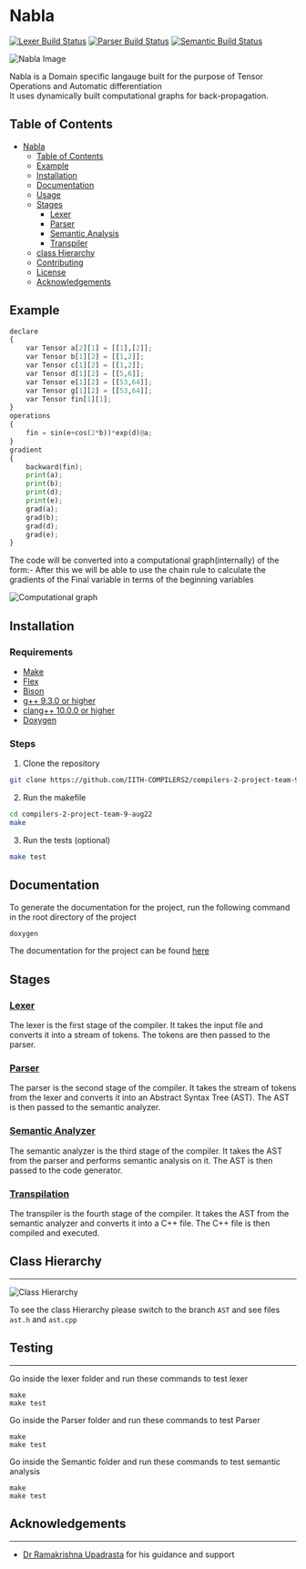 # Nabla

[![Lexer Build Status](https://github.com/IITH-COMPILERS2/compilers-2-project-team-9-aug22/actions/workflows/lexer.yml/badge.svg)](https://github.com/IITH-COMPILERS2/compilers-2-project-team-9-aug22/actions/workflows/lexer.yml) [![Parser Build Status](https://github.com/IITH-COMPILERS2/compilers-2-project-team-9-aug22/actions/workflows/parser.yml/badge.svg)](https://github.com/IITH-COMPILERS2/compilers-2-project-team-9-aug22/actions/workflows/parser.yml) [![Semantic Build Status](https://github.com/IITH-COMPILERS2/compilers-2-project-team-9-aug22/actions/workflows/semantic.yml/badge.svg)](https://github.com/IITH-COMPILERS2/compilers-2-project-team-9-aug22/actions/workflows/semantic.yml)

![Nabla Image](Whitepaper/images/nabla.png)
<br>

Nabla is a Domain specific langauge built for the purpose of Tensor Operations and Automatic differentiation
<br>
It uses dynamically built computational graphs for back-propagation.
<!-- Take a look at the code below -->

## Table of Contents

- [Nabla](#nabla)
  - [Table of Contents](#table-of-contents)
  - [Example](#example)
  - [Installation](#installation)
  - [Documentation](#documentation)
  - [Usage](#usage)
  - [Stages](#stages)
    - [Lexer](#lexer)
    - [Parser](#parser)
    - [Semantic Analysis](#semantic-analyzer)
    - [Transpiler](#transpilation)
  - [class Hierarchy](#class-hierarchy)
  - [Contributing](#contributing)
  - [License](#license)
  - [Acknowledgements](#acknowledgements)

## Example

```python
declare
{
    var Tensor a[2][1] = [[1],[2]];
    var Tensor b[1][2] = [[1,2]];
    var Tensor c[1][2] = [[1,2]];
    var Tensor d[1][2] = [[5,6]];
    var Tensor e[1][2] = [[53,64]];
    var Tensor g[1][2] = [[53,64]];
    var Tensor fin[1][1];
}
operations
{
    fin = sin(e+cos(2*b))*exp(d)@a;
}
gradient
{
    backward(fin);
    print(a);
    print(b);
    print(d);
    print(e);
    grad(a);
    grad(b);
    grad(d);
    grad(e);
}

```

The code will be converted into a computational graph(internally) of the form:-
After this we will be able to use the chain rule to calculate the gradients of the Final variable in terms of the beginning variables

![Computational graph](Whitepaper/images/computational_graph.jpg)


## Installation

### Requirements

- [Make](https://www.gnu.org/software/make/)
- [Flex]()
- [Bison]()
- [g++ 9.3.0 or higher](https://gcc.gnu.org/)
- [clang++ 10.0.0 or higher](https://clang.llvm.org/)
- [Doxygen](https://www.doxygen.nl/download.html)

### Steps

1. Clone the repository

```bash
git clone https://github.com/IITH-COMPILERS2/compilers-2-project-team-9-aug22.git

```

2. Run the makefile

```bash
cd compilers-2-project-team-9-aug22
make
```
<!-- optional -->
3. Run the tests (optional) 

```bash
make test
```

<!-- 4. Install the Nabla compiler

```bash
make install 
```
-->

## Documentation

To generate the documentation for the project, run the following command in the root directory of the project

```bash
doxygen
```

The documentation for the project can be found [here](https://ganesh-rb.github.io/Nabla-documentation/)

## Stages

### [Lexer](Lexer/)

The lexer is the first stage of the compiler. It takes the input file and converts it into a stream of tokens. The tokens are then passed to the parser.

### [Parser](Parser/)

The parser is the second stage of the compiler. It takes the stream of tokens from the lexer and converts it into an Abstract Syntax Tree (AST). The AST is then passed to the semantic analyzer.

### [Semantic Analyzer](Semantic/)

The semantic analyzer is the third stage of the compiler. It takes the AST from the parser and performs semantic analysis on it. The AST is then passed to the code generator.

### [Transpilation](Transpiler/)

The transpiler is the fourth stage of the compiler. It takes the AST from the semantic analyzer and converts it into a C++ file. The C++ file is then compiled and executed.

## Class Hierarchy

---


![Class Hierarchy](Whitepaper/images/class_hierarchy.png)

To see the class Hierarchy please switch to the branch `AST` and see files `ast.h` and `ast.cpp`

## Testing

---

Go inside the lexer folder and run these commands to test lexer
```console
make 
make test
```

Go inside the Parser folder and run these commands to test Parser
```console
make 
make test
```

Go inside the Semantic folder and run these commands to test semantic analysis
```console
make 
make test
```

## Acknowledgements

---
- [Dr Ramakrishna Upadrasta](https://www.iith.ac.in/cse/ramakrishna) for his guidance and support


